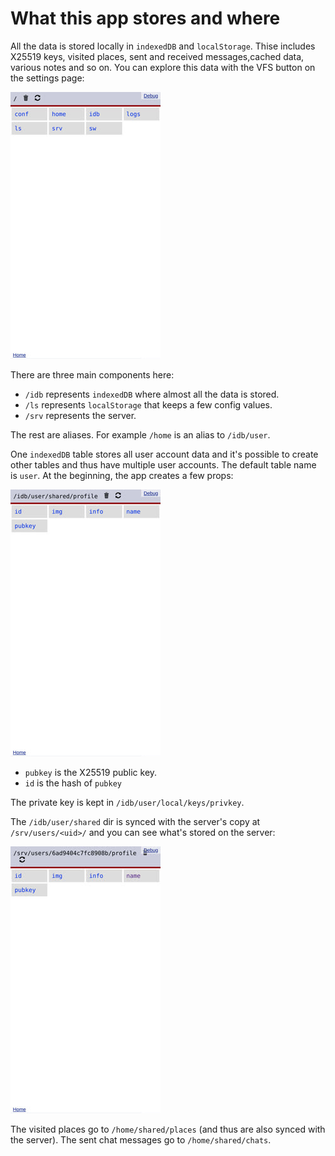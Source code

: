 # What this app stores and where

All the data is stored locally in `indexedDB` and `localStorage`. Thise includes X25519 keys, visited places, sent and received messages,cached data, various notes and so on. You can explore this data with the VFS button on the settings page:

![](/docs/img/pages/vfs-1.jpg)

There are three main components here:

- `/idb` represents `indexedDB` where almost all the data is stored.
- `/ls` represents `localStorage` that keeps a few config values.
- `/srv` represents the server.

The rest are aliases. For example `/home` is an alias to `/idb/user`.

One `indexedDB` table stores all user account data and it's possible to create other tables and thus have multiple user accounts. The default table name is `user`. At the beginning, the app creates a few props:

![](/docs/img/pages/vfs-2.jpg)

- `pubkey` is the X25519 public key.
- `id` is the hash of `pubkey`

The private key is kept in `/idb/user/local/keys/privkey`.

The `/idb/user/shared` dir is synced with the server's copy at `/srv/users/<uid>/` and you can see what's stored on the server:

![](/docs/img/pages/vfs-3.jpg)

The visited places go to `/home/shared/places` (and thus are also synced with the server). The sent chat messages go to `/home/shared/chats`.
